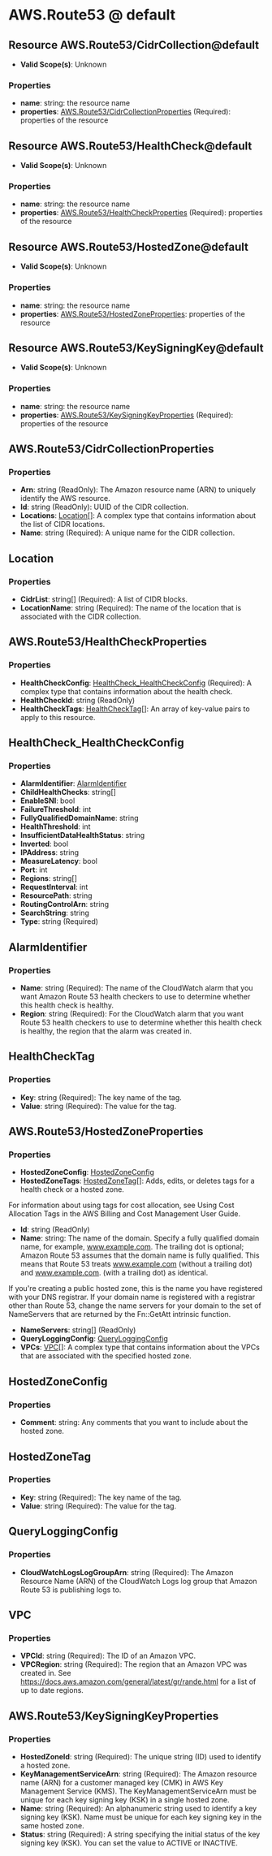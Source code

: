 # AWS.Route53 @ default

## Resource AWS.Route53/CidrCollection@default
* **Valid Scope(s)**: Unknown
### Properties
* **name**: string: the resource name
* **properties**: [AWS.Route53/CidrCollectionProperties](#awsroute53cidrcollectionproperties) (Required): properties of the resource

## Resource AWS.Route53/HealthCheck@default
* **Valid Scope(s)**: Unknown
### Properties
* **name**: string: the resource name
* **properties**: [AWS.Route53/HealthCheckProperties](#awsroute53healthcheckproperties) (Required): properties of the resource

## Resource AWS.Route53/HostedZone@default
* **Valid Scope(s)**: Unknown
### Properties
* **name**: string: the resource name
* **properties**: [AWS.Route53/HostedZoneProperties](#awsroute53hostedzoneproperties): properties of the resource

## Resource AWS.Route53/KeySigningKey@default
* **Valid Scope(s)**: Unknown
### Properties
* **name**: string: the resource name
* **properties**: [AWS.Route53/KeySigningKeyProperties](#awsroute53keysigningkeyproperties) (Required): properties of the resource

## AWS.Route53/CidrCollectionProperties
### Properties
* **Arn**: string (ReadOnly): The Amazon resource name (ARN) to uniquely identify the AWS resource.
* **Id**: string (ReadOnly): UUID of the CIDR collection.
* **Locations**: [Location](#location)[]: A complex type that contains information about the list of CIDR locations.
* **Name**: string (Required): A unique name for the CIDR collection.

## Location
### Properties
* **CidrList**: string[] (Required): A list of CIDR blocks.
* **LocationName**: string (Required): The name of the location that is associated with the CIDR collection.

## AWS.Route53/HealthCheckProperties
### Properties
* **HealthCheckConfig**: [HealthCheck_HealthCheckConfig](#healthcheckhealthcheckconfig) (Required): A complex type that contains information about the health check.
* **HealthCheckId**: string (ReadOnly)
* **HealthCheckTags**: [HealthCheckTag](#healthchecktag)[]: An array of key-value pairs to apply to this resource.

## HealthCheck_HealthCheckConfig
### Properties
* **AlarmIdentifier**: [AlarmIdentifier](#alarmidentifier)
* **ChildHealthChecks**: string[]
* **EnableSNI**: bool
* **FailureThreshold**: int
* **FullyQualifiedDomainName**: string
* **HealthThreshold**: int
* **InsufficientDataHealthStatus**: string
* **Inverted**: bool
* **IPAddress**: string
* **MeasureLatency**: bool
* **Port**: int
* **Regions**: string[]
* **RequestInterval**: int
* **ResourcePath**: string
* **RoutingControlArn**: string
* **SearchString**: string
* **Type**: string (Required)

## AlarmIdentifier
### Properties
* **Name**: string (Required): The name of the CloudWatch alarm that you want Amazon Route 53 health checkers to use to determine whether this health check is healthy.
* **Region**: string (Required): For the CloudWatch alarm that you want Route 53 health checkers to use to determine whether this health check is healthy, the region that the alarm was created in.

## HealthCheckTag
### Properties
* **Key**: string (Required): The key name of the tag.
* **Value**: string (Required): The value for the tag.

## AWS.Route53/HostedZoneProperties
### Properties
* **HostedZoneConfig**: [HostedZoneConfig](#hostedzoneconfig)
* **HostedZoneTags**: [HostedZoneTag](#hostedzonetag)[]: Adds, edits, or deletes tags for a health check or a hosted zone.

For information about using tags for cost allocation, see Using Cost Allocation Tags in the AWS Billing and Cost Management User Guide.
* **Id**: string (ReadOnly)
* **Name**: string: The name of the domain. Specify a fully qualified domain name, for example, www.example.com. The trailing dot is optional; Amazon Route 53 assumes that the domain name is fully qualified. This means that Route 53 treats www.example.com (without a trailing dot) and www.example.com. (with a trailing dot) as identical.

If you're creating a public hosted zone, this is the name you have registered with your DNS registrar. If your domain name is registered with a registrar other than Route 53, change the name servers for your domain to the set of NameServers that are returned by the Fn::GetAtt intrinsic function.
* **NameServers**: string[] (ReadOnly)
* **QueryLoggingConfig**: [QueryLoggingConfig](#queryloggingconfig)
* **VPCs**: [VPC](#vpc)[]: A complex type that contains information about the VPCs that are associated with the specified hosted zone.

## HostedZoneConfig
### Properties
* **Comment**: string: Any comments that you want to include about the hosted zone.

## HostedZoneTag
### Properties
* **Key**: string (Required): The key name of the tag.
* **Value**: string (Required): The value for the tag.

## QueryLoggingConfig
### Properties
* **CloudWatchLogsLogGroupArn**: string (Required): The Amazon Resource Name (ARN) of the CloudWatch Logs log group that Amazon Route 53 is publishing logs to.

## VPC
### Properties
* **VPCId**: string (Required): The ID of an Amazon VPC.
* **VPCRegion**: string (Required): The region that an Amazon VPC was created in. See https://docs.aws.amazon.com/general/latest/gr/rande.html for a list of up to date regions.

## AWS.Route53/KeySigningKeyProperties
### Properties
* **HostedZoneId**: string (Required): The unique string (ID) used to identify a hosted zone.
* **KeyManagementServiceArn**: string (Required): The Amazon resource name (ARN) for a customer managed key (CMK) in AWS Key Management Service (KMS). The KeyManagementServiceArn must be unique for each key signing key (KSK) in a single hosted zone.
* **Name**: string (Required): An alphanumeric string used to identify a key signing key (KSK). Name must be unique for each key signing key in the same hosted zone.
* **Status**: string (Required): A string specifying the initial status of the key signing key (KSK). You can set the value to ACTIVE or INACTIVE.

